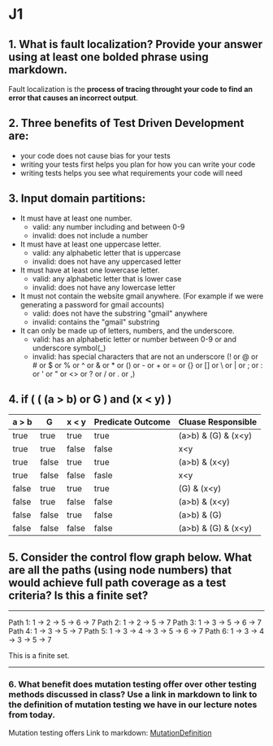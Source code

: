 # J1
## 1. What is fault localization? Provide your answer using at least one bolded phrase using markdown.
Fault localization is the **process of tracing throught your code to find an error that causes an incorrect output**.
## 2. Three benefits of Test Driven Development are:
- your code does not cause bias for your tests 
- writing your tests first helps you plan for how you can write your code
- writing tests helps you see what requirements your code will need
## 3. Input domain partitions:
- It must have at least one number.
    * valid: any number including and between 0-9
    * invalid: does not include a number
- It must have at least one uppercase letter.
    * valid: any alphabetic letter that is uppercase
    * invalid: does not have any uppercased letter
- It must have at least one lowercase letter.
    * valid: any alphabetic letter that is lower case
    * invalid: does not have any lowercase letter
- It must not contain the website gmail anywhere. (For example if we were generating a password for gmail accounts)
    * valid: does not have the substring "gmail" anywhere
    * invalid: contains the "gmail" substring
- It can only be made up of letters, numbers, and the underscore.
    * valid: has an alphabetic letter or number between 0-9 or and underscore symbol(_)
    * invalid: has special characters that are not an underscore (! or @ or # or $ or % or ^ or & or * or () or - or + or = or {} or [] or \ or | or ; or : or ' or " or <> or ? or / or . or ,)
## 4. if ( ( (a > b) or G ) and (x < y) )
| a > b |   G   | x < y | Predicate Outcome | Cluase Responsible |
| ----- | ----- | ----- | ----------------- | ------------------ |
| true  | true  | true  | true              | (a>b) & (G) & (x<y)|
| true  | true  | false | false             | x<y                |
| true  | false | true  | true              | (a>b) & (x<y)      |
| true  | false | false | fasle             | x<y                |
| false | true  | true  | true              | (G) & (x<y)        |
| false | true  | false | false             | (a>b) & (x<y)      |
| false | false | true  | false             | (a>b) & (G)        |
| false | false | false | false             | (a>b) & (G) & (x<y)|
## 5. Consider the control flow graph below. What are all the paths (using node numbers) that would achieve full path coverage as a test criteria? Is this a finite set?
---

Path 1: 1 -> 2 -> 5 -> 6 -> 7
Path 2: 1 -> 2 -> 5 -> 7
Path 3: 1 -> 3 -> 5 -> 6 -> 7
Path 4: 1 -> 3 -> 5 -> 7
Path 5: 1 -> 3 -> 4 -> 3 -> 5 -> 6 -> 7
Path 6: 1 -> 3 -> 4 -> 3 -> 5 -> 7

This is a finite set. 

---
### 6. What benefit does mutation testing offer over other testing methods discussed in class? Use a link in markdown to link to the definition of mutation testing we have in our lecture notes from today.
Mutation testing offers 
Link to markdown: [MutationDefinition](https://cs2113-f24.github.io/j/software_testing)
